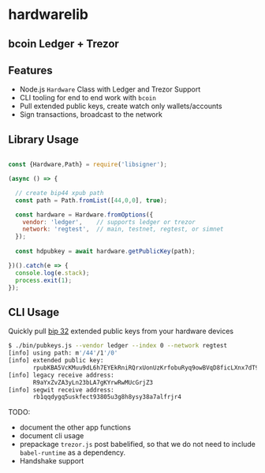 # hardwarelib

## bcoin Ledger + Trezor

## Features

- Node.js `Hardware` Class with Ledger and Trezor Support
- CLI tooling for end to end work with `bcoin`
- Pull extended public keys, create watch only wallets/accounts
- Sign transactions, broadcast to the network

## Library Usage

```javascript

const {Hardware,Path} = require('libsigner');

(async () => {

  // create bip44 xpub path
  const path = Path.fromList([44,0,0], true);

  const hardware = Hardware.fromOptions({
    vendor: 'ledger',    // supports ledger or trezor
    network: 'regtest',  // main, testnet, regtest, or simnet
  });
  
  const hdpubkey = await hardware.getPublicKey(path);

})().catch(e => {
  console.log(e.stack);
  process.exit(1);
});

```

## CLI Usage

Quickly pull [bip 32](https://github.com/bitcoin/bips/blob/master/bip-0032.mediawiki#serialization-format)
extended public keys from your hardware devices

```bash
$ ./bin/pubkeys.js --vendor ledger --index 0 --network regtest
[info] using path: m'/44'/1'/0'
[info] extended public key:
       rpubKBA5VcKMuu9dL6h7EYEkRniRQrxUonUzKrfobuRyq9owBVqD8ficLXnx7dT9LeKmQBmqvq39LFkf5443qf4dHJ9E25qXZPbFUDURukYUJiTP
[info] legacy receive address:
       R9aYxZvZA3yLn23bLA7gKYrwRwMUcGrjZ3
[info] segwit receive address:
       rb1qqdygq5uskfect93805u3g8h8ysy38a7alfrjr4

```

TODO:
- document the other app functions
- document cli usage
- prepackage `trezor.js` post babelified, so that we do not need to include `babel-runtime` as a dependency.
- Handshake support


